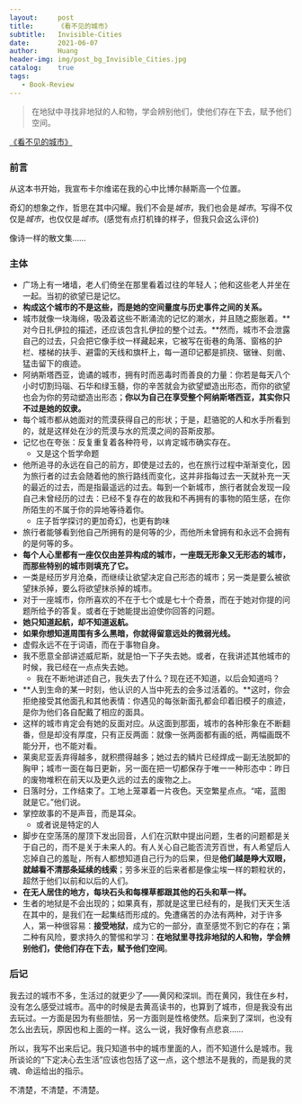 ```yaml
---
layout:     post
title:      《看不见的城市》
subtitle:   Invisible-Cities
date:       2021-06-07
author:     Huang
header-img: img/post_bg_Invisible_Cities.jpg
catalog:    true
tags:
   - Book-Review
---
```


> 在地狱中寻找非地狱的人和物，学会辨别他们，使他们存在下去，赋予他们空间。

[《看不见的城市》](https://book.douban.com/subject/34005470/)

### 前言

从这本书开始，我宣布卡尔维诺在我的心中比博尔赫斯高一个位置。

奇幻的想象之作，哲思在其中闪耀。我们不会是*城市*，我们也会是*城市*。写得不仅仅是*城市*，也仅仅是*城市*。(感觉有点打机锋的样子，但我只会这么评价)

像诗一样的散文集……

### 主体

* 广场上有一堵墙，老人们倚坐在那里看着过往的年轻人；他和这些老人并坐在一起。当初的欲望已是记忆。
* **构成这个城市的不是这些，而是她的空间量度与历史事件之间的关系。**
* 城市就像一块海绵，吸汲着这些不断涌流的记忆的潮水，并且随之膨胀着。**对今日扎伊拉的描述，还应该包含扎伊拉的整个过去。**然而，城市不会泄露自己的过去，只会把它像手纹一样藏起来，它被写在街巷的角落、窗格的护栏、楼梯的扶手、避雷的天线和旗杆上，每一道印记都是抓挠、锯锉、刻凿、猛击留下的痕迹。
* 阿纳斯塔西亚，诡谲的城市，拥有时而恶毒时而善良的力量：你若是每天八个小时切割玛瑙、石华和绿玉髓，你的辛苦就会为欲望塑造出形态，而你的欲望也会为你的劳动塑造出形态；**你以为自己在享受整个阿纳斯塔西亚，其实你只不过是她的奴隶。**
* 每个城市都从她面对的荒漠获得自己的形状；于是，赶骆驼的人和水手所看到的，就是这样处在沙的荒漠与水的荒漠之间的苔斯皮那。
* 记忆也在夸张：反复重复着各种符号，以肯定城市确实存在。
  * 又是这个哲学命题
* 他所追寻的永远在自己的前方，即使是过去的，也在旅行过程中渐渐变化，因为旅行者的过去会随着他的旅行路线而变化，这并非指每过去一天就补充一天的最近的过去，而是指最遥远的过去。每到一个新城市，旅行者就会发现一段自己未曾经历的过去：已经不复存在的故我和不再拥有的事物的陌生感，在你所陌生的不属于你的异地等待着你。
  * 庄子哲学探讨的更加奇幻，也更有韵味
* 旅行者能够看到他自己所拥有的是何等的少，而他所未曾拥有和永远不会拥有的是何等的多。
* **每个人心里都有一座仅仅由差异构成的城市，一座既无形象又无形态的城市，而那些特别的城市则填充了它。**
* 一类是经历岁月沧桑，而继续让欲望决定自己形态的城市；另一类是要么被欲望抹杀掉，要么将欲望抹杀掉的城市。
* 对于一座城市，你所喜欢的不在于七个或是七十个奇景，而在于她对你提的问题所给予的答复。或者在于她能提出迫使你回答的问题。
* **她只知道起航，却不知道返航。**
* **如果你想知道周围有多么黑暗，你就得留意远处的微弱光线。**
* 虚假永远不在于词语，而在于事物自身。
* 我不愿意全部讲述威尼斯，就是怕一下子失去她。或者，在我讲述其他城市的时候，我已经在一点点失去她。
  * 我在不断地讲述自己，我失去了什么？现在还不知道，以后会知道吗？
* **人到生命的某一时刻，他认识的人当中死去的会多过活着的。**这时，你会拒绝接受其他面孔和其他表情：你遇见的每张新面孔都会印着旧模子的痕迹，是你为他们各自配戴了相应的面具。
* 这样的城市肯定会有她的反面对应。从这面到那面，城市的各种形象在不断翻番，但是却没有厚度，只有正反两面：就像一张两面都有画的纸，两幅画既不能分开，也不能对看。
* 莱奥尼亚丢弃得越多，就积攒得越多；她过去的鳞片已经焊成一副无法脱卸的胸甲；城市一面在每日更新，另一面在把一切都保存于唯一一种形态中：昨日的废物堆积在前天以及更久远的过去的废物之上。
* 日落时分，工作结束了。工地上笼罩着一片夜色。天空繁星点点。“喏，蓝图就是它。”他们说。
* 掌控故事的不是声音，而是耳朵。
  * 或者说是特定的人
* 脚步在空荡荡的屋顶下发出回音，人们在沉默中提出问题，生者的问题都是关于自己的，而不是关于未来人的。有人关心自己能否流芳百世，有人希望后人忘掉自己的羞耻，所有人都想知道自己行为的后果，但是**他们越是睁大双眼，就越看不清那条延续的线索**；劳多米亚的后来者都是像尘埃一样的颗粒状的，超然于他们以前和以后的人们。
* **在无人居住的地方，每块石头和每棵草都跟其他的石头和草一样。**
* 生者的地狱是不会出现的；如果真有，那就是这里已经有的，是我们天天生活在其中的，是我们在一起集结而形成的。免遭痛苦的办法有两种，对于许多人，第一种很容易：**接受地狱**，成为它的一部分，直至感觉不到它的存在；第二种有风险，要求持久的警惕和学习：**在地狱里寻找非地狱的人和物，学会辨别他们，使他们存在下去，赋予他们空间**。

### 后记

我去过的城市不多，生活过的就更少了——黄冈和深圳。而在黄冈，我住在乡村，没有怎么感受过城市。高中的时候是去黄高读书的，也算到了城市，但是我没有出去玩过。一方面是因为有些胆怯，另一方面则是性格使然。后来到了深圳，也没有怎么出去玩，原因也和上面的一样。这么一说，我好像有点悲哀……

所以，我写不出来后记。我只知道书中的城市里面的人，而不知道什么是城市。我所谈论的“下定决心去生活”应该也包括了这一点，这个想法不是我的，而是我的灵魂、命运给出的指示。

不清楚，不清楚，不清楚。
